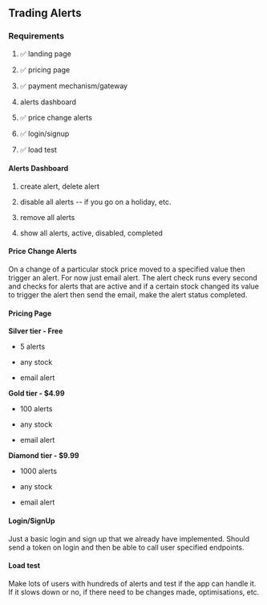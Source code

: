 <h2><strong>Trading Alerts</strong></h2>
<p></p>
<h3>Requirements</h3>
<ol>
  <li><p>✅ landing page</p></li>
  <li><p>✅ pricing page</p></li>
  <li><p>✅ payment mechanism/gateway</p></li>
  <li><p>alerts dashboard</p></li>
  <li><p>✅ price change alerts</p></li>
  <li><p>✅ login/signup</p></li>
  <li><p>✅ load test</p></li>
</ol>
<p></p>
<h4>Alerts Dashboard</h4>
<ol>
  <li><p>create alert, delete alert</p></li>
  <li><p>disable all alerts -- if you go on a holiday, etc.</p></li>
  <li><p>remove all alerts</p></li>
  <li><p>show all alerts, active, disabled, completed</p></li>
</ol>
<p></p>
<h4>Price Change Alerts</h4>
<p>
  On a change of a particular stock price moved to a specified value then
  trigger an alert. For now just email alert. The alert check runs every second
  and checks for alerts that are active and if a certain stock changed its value
  to trigger the alert then send the email, make the alert status completed.
</p>
<p></p>
<h4>Pricing Page</h4>
<p><strong>Silver tier - Free </strong></p>
<ul>
  <li><p>5 alerts</p></li>
  <li><p>any stock</p></li>
  <li><p>email alert</p></li>
</ul>
<p></p>
<p><strong>Gold tier - $4.99</strong></p>
<ul>
  <li><p>100 alerts</p></li>
  <li><p>any stock</p></li>
  <li><p>email alert</p></li>
</ul>
<p></p>
<p><strong>Diamond tier - $9.99</strong></p>
<ul>
  <li><p>1000 alerts</p></li>
  <li><p>any stock</p></li>
  <li>
    <p>email alert</p>
    <p></p>
  </li>
</ul>
<p></p>
<h4>Login/SignUp</h4>
<p>
  Just a basic login and sign up that we already have implemented. Should send a
  token on login and then be able to call user specified endpoints.
</p>
<p></p>
<h4>Load test</h4>
<p>
  Make lots of users with hundreds of alerts and test if the app can handle it.
  If it slows down or no, if there need to be changes made, optimisations, etc.
</p>
